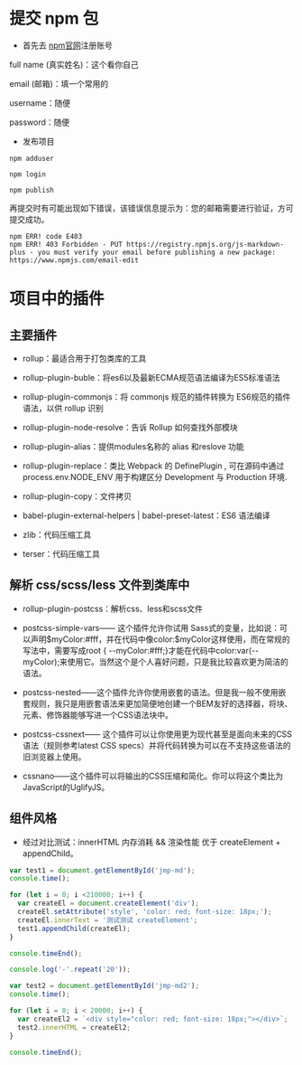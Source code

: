 # 提交 npm 包

- 首先去 [npm官网](https://www.npmjs.com)注册账号

full name (真实姓名)：这个看你自己

email (邮箱)：填一个常用的

username：随便

password：随便

- 发布项目

```
npm adduser

npm login

npm publish
```

再提交时有可能出现如下错误，该错误信息提示为：您的邮箱需要进行验证，方可提交成功。

```
npm ERR! code E403
npm ERR! 403 Forbidden - PUT https://registry.npmjs.org/js-markdown-plus - you must verify your email before publishing a new package: https://www.npmjs.com/email-edit
```

# 项目中的插件

## 主要插件

- rollup：最适合用于打包类库的工具

- rollup-plugin-buble：将es6以及最新ECMA规范语法编译为ES5标准语法

- rollup-plugin-commonjs：将 commonjs 规范的插件转换为 ES6规范的插件语法，以供 rollup 识别

- rollup-plugin-node-resolve：告诉 Rollup 如何查找外部模块

- rollup-plugin-alias：提供modules名称的 alias 和reslove 功能

- rollup-plugin-replace：类比 Webpack 的 DefinePlugin , 可在源码中通过 process.env.NODE_ENV 用于构建区分 Development 与 Production 环境.

- rollup-plugin-copy：文件拷贝

- babel-plugin-external-helpers | babel-preset-latest：ES6 语法编译

- zlib：代码压缩工具
- terser：代码压缩工具


## 解析 css/scss/less 文件到类库中

- rollup-plugin-postcss：解析css、less和scss文件

- postcss-simple-vars—— 这个插件允许你试用 Sass式的变量，比如说：可以声明$myColor:#fff，并在代码中像color:$myColor这样使用，而在常规的写法中，需要写成root { --myColor:#fff;}才能在代码中color:var(--myColor);来使用它。当然这个是个人喜好问题，只是我比较喜欢更为简洁的语法。

- postcss-nested——这个插件允许你使用嵌套的语法。但是我一般不使用嵌套规则，我只是用嵌套语法来更加简便地创建一个BEM友好的选择器，将块、元素、修饰器能够写进一个CSS语法块中。

- postcss-cssnext—— 这个插件可以让你使用更为现代甚至是面向未来的CSS语法（规则参考latest CSS specs）并将代码转换为可以在不支持这些语法的旧浏览器上使用。

- cssnano——这个插件可以将输出的CSS压缩和简化。你可以将这个类比为JavaScript的UglifyJS。

## 组件风格

- 经过对比测试：innerHTML 内存消耗 && 渲染性能 优于 createElement + appendChild。

```javascript
var test1 = document.getElementById('jmp-md');
console.time();

for (let i = 0; i <210000; i++) {
  var createEl = document.createElement('div');
  createEl.setAttribute('style', 'color: red; font-size: 18px;');
  createEl.innerText = '测试测试 createElement';
  test1.appendChild(createEl);
}

console.timeEnd();

console.log('-'.repeat('20'));

var test2 = document.getElementById('jmp-md2');
console.time();

for (let i = 0; i < 20000; i++) {
  var createEl2 = `<div style="color: red; font-size: 18px;"></div>`;
  test2.innerHTML = createEl2;
}

console.timeEnd();
```